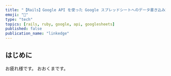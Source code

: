 ```yaml
---
title: "【Rails】Google API を使った Google スプレッドシートへのデータ書き込み方法を分かりやすく解説してみた"
emoji: "📜"
type: "tech"
topics: [rails, ruby, google, api, googlesheets]
published: false
publication_name: "linkedge"
---
```


## はじめに

お疲れ様です。
おおくまです。
